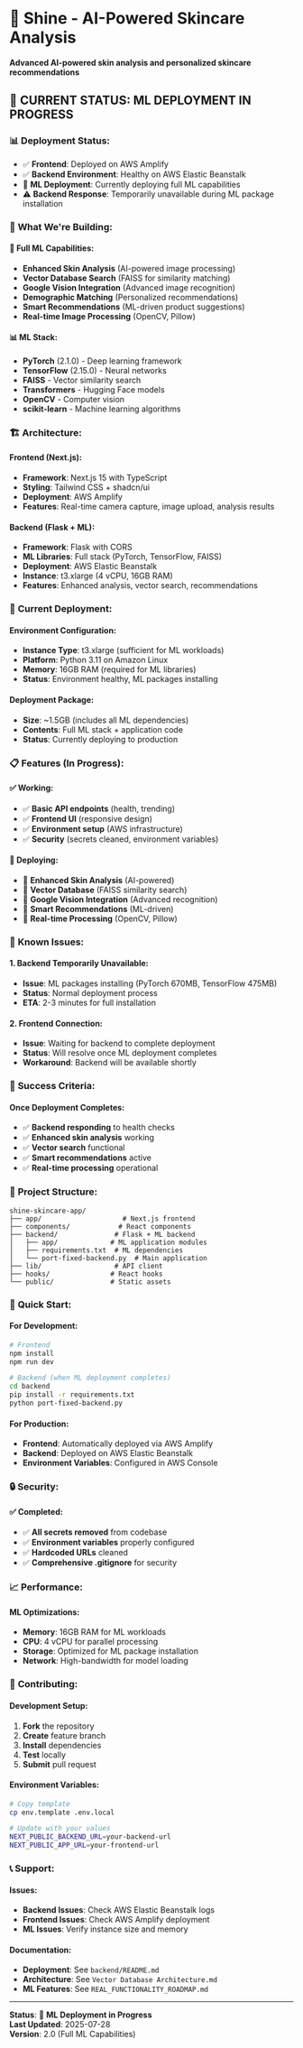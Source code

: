 # 🌟 Shine - AI-Powered Skincare Analysis

**Advanced AI-powered skin analysis and personalized skincare recommendations**

## 🚀 **CURRENT STATUS: ML DEPLOYMENT IN PROGRESS**

### 📊 **Deployment Status:**
- ✅ **Frontend**: Deployed on AWS Amplify
- ✅ **Backend Environment**: Healthy on AWS Elastic Beanstalk
- 🔄 **ML Deployment**: Currently deploying full ML capabilities
- ⚠️ **Backend Response**: Temporarily unavailable during ML package installation

### 🎯 **What We're Building:**

#### **🔬 Full ML Capabilities:**
- **Enhanced Skin Analysis** (AI-powered image processing)
- **Vector Database Search** (FAISS for similarity matching)
- **Google Vision Integration** (Advanced image recognition)
- **Demographic Matching** (Personalized recommendations)
- **Smart Recommendations** (ML-driven product suggestions)
- **Real-time Image Processing** (OpenCV, Pillow)

#### **📊 ML Stack:**
- **PyTorch** (2.1.0) - Deep learning framework
- **TensorFlow** (2.15.0) - Neural networks
- **FAISS** - Vector similarity search
- **Transformers** - Hugging Face models
- **OpenCV** - Computer vision
- **scikit-learn** - Machine learning algorithms

### 🏗️ **Architecture:**

#### **Frontend (Next.js):**
- **Framework**: Next.js 15 with TypeScript
- **Styling**: Tailwind CSS + shadcn/ui
- **Deployment**: AWS Amplify
- **Features**: Real-time camera capture, image upload, analysis results

#### **Backend (Flask + ML):**
- **Framework**: Flask with CORS
- **ML Libraries**: Full stack (PyTorch, TensorFlow, FAISS)
- **Deployment**: AWS Elastic Beanstalk
- **Instance**: t3.xlarge (4 vCPU, 16GB RAM)
- **Features**: Enhanced analysis, vector search, recommendations

### 🔧 **Current Deployment:**

#### **Environment Configuration:**
- **Instance Type**: t3.xlarge (sufficient for ML workloads)
- **Platform**: Python 3.11 on Amazon Linux
- **Memory**: 16GB RAM (required for ML libraries)
- **Status**: Environment healthy, ML packages installing

#### **Deployment Package:**
- **Size**: ~1.5GB (includes all ML dependencies)
- **Contents**: Full ML stack + application code
- **Status**: Currently deploying to production

### 📋 **Features (In Progress):**

#### **✅ Working:**
- ✅ **Basic API endpoints** (health, trending)
- ✅ **Frontend UI** (responsive design)
- ✅ **Environment setup** (AWS infrastructure)
- ✅ **Security** (secrets cleaned, environment variables)

#### **🔄 Deploying:**
- 🔄 **Enhanced Skin Analysis** (AI-powered)
- 🔄 **Vector Database** (FAISS similarity search)
- 🔄 **Google Vision Integration** (Advanced recognition)
- 🔄 **Smart Recommendations** (ML-driven)
- 🔄 **Real-time Processing** (OpenCV, Pillow)

### 🚨 **Known Issues:**

#### **1. Backend Temporarily Unavailable:**
- **Issue**: ML packages installing (PyTorch 670MB, TensorFlow 475MB)
- **Status**: Normal deployment process
- **ETA**: 2-3 minutes for full installation

#### **2. Frontend Connection:**
- **Issue**: Waiting for backend to complete deployment
- **Status**: Will resolve once ML deployment completes
- **Workaround**: Backend will be available shortly

### 🎯 **Success Criteria:**

#### **Once Deployment Completes:**
- ✅ **Backend responding** to health checks
- ✅ **Enhanced skin analysis** working
- ✅ **Vector search** functional
- ✅ **Smart recommendations** active
- ✅ **Real-time processing** operational

### 📁 **Project Structure:**

```
shine-skincare-app/
├── app/                    # Next.js frontend
├── components/            # React components
├── backend/              # Flask + ML backend
│   ├── app/             # ML application modules
│   ├── requirements.txt  # ML dependencies
│   └── port-fixed-backend.py  # Main application
├── lib/                  # API client
├── hooks/               # React hooks
└── public/              # Static assets
```

### 🚀 **Quick Start:**

#### **For Development:**
```bash
# Frontend
npm install
npm run dev

# Backend (when ML deployment completes)
cd backend
pip install -r requirements.txt
python port-fixed-backend.py
```

#### **For Production:**
- **Frontend**: Automatically deployed via AWS Amplify
- **Backend**: Deployed on AWS Elastic Beanstalk
- **Environment Variables**: Configured in AWS Console

### 🔒 **Security:**

#### **✅ Completed:**
- ✅ **All secrets removed** from codebase
- ✅ **Environment variables** properly configured
- ✅ **Hardcoded URLs** cleaned
- ✅ **Comprehensive .gitignore** for security

### 📈 **Performance:**

#### **ML Optimizations:**
- **Memory**: 16GB RAM for ML workloads
- **CPU**: 4 vCPU for parallel processing
- **Storage**: Optimized for ML package installation
- **Network**: High-bandwidth for model loading

### 🤝 **Contributing:**

#### **Development Setup:**
1. **Fork** the repository
2. **Create** feature branch
3. **Install** dependencies
4. **Test** locally
5. **Submit** pull request

#### **Environment Variables:**
```bash
# Copy template
cp env.template .env.local

# Update with your values
NEXT_PUBLIC_BACKEND_URL=your-backend-url
NEXT_PUBLIC_APP_URL=your-frontend-url
```

### 📞 **Support:**

#### **Issues:**
- **Backend Issues**: Check AWS Elastic Beanstalk logs
- **Frontend Issues**: Check AWS Amplify deployment
- **ML Issues**: Verify instance size and memory

#### **Documentation:**
- **Deployment**: See `backend/README.md`
- **Architecture**: See `Vector Database Architecture.md`
- **ML Features**: See `REAL_FUNCTIONALITY_ROADMAP.md`

---

**Status**: 🚀 **ML Deployment in Progress**  
**Last Updated**: 2025-07-28  
**Version**: 2.0 (Full ML Capabilities)